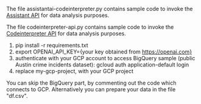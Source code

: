 The file assistantai-codeinterpreter.py contains sample code to invoke the [Assistant  API](https://platform.openai.com/docs/assistants/overview ) for data analysis purposes.

The file codeinterpreter-api.py contains sample code to invoke the [Codeinterpreter API](https://github.com/shroominic/codeinterpreter-api) for data analysis purposes.


1. pip install -r requirements.txt
1. export OPENAI_API_KEY={your key obtained from https://openai.com}
1. authenticate with your GCP account to access BigQuery sample (public Austin crime incidents dataset): gcloud auth application-default login 
1. replace my-gcp-project, with your GCP project

You can skip the BigQuery part, by commenting out the code which connects to GCP. Alternatively you can prepare your data in the file "df.csv".
